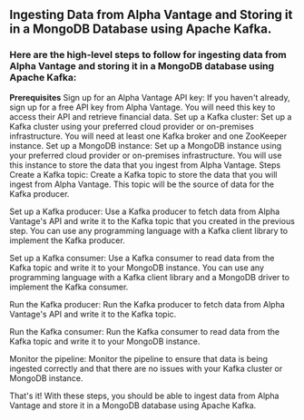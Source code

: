 ## Ingesting Data from Alpha Vantage and Storing it in a MongoDB Database using Apache Kafka.

### Here are the high-level steps to follow for ingesting data from Alpha Vantage and storing it in a MongoDB database using Apache Kafka:

**Prerequisites**
Sign up for an Alpha Vantage API key: If you haven't already, sign up for a free API key from Alpha Vantage. You will need this key to access their API and retrieve financial data.
Set up a Kafka cluster: Set up a Kafka cluster using your preferred cloud provider or on-premises infrastructure. You will need at least one Kafka broker and one ZooKeeper instance.
Set up a MongoDB instance: Set up a MongoDB instance using your preferred cloud provider or on-premises infrastructure. You will use this instance to store the data that you ingest from Alpha Vantage.
Steps
Create a Kafka topic: Create a Kafka topic to store the data that you will ingest from Alpha Vantage. This topic will be the source of data for the Kafka producer.

Set up a Kafka producer: Use a Kafka producer to fetch data from Alpha Vantage's API and write it to the Kafka topic that you created in the previous step. You can use any programming language with a Kafka client library to implement the Kafka producer.

Set up a Kafka consumer: Use a Kafka consumer to read data from the Kafka topic and write it to your MongoDB instance. You can use any programming language with a Kafka client library and a MongoDB driver to implement the Kafka consumer.

Run the Kafka producer: Run the Kafka producer to fetch data from Alpha Vantage's API and write it to the Kafka topic.

Run the Kafka consumer: Run the Kafka consumer to read data from the Kafka topic and write it to your MongoDB instance.

Monitor the pipeline: Monitor the pipeline to ensure that data is being ingested correctly and that there are no issues with your Kafka cluster or MongoDB instance.

That's it! With these steps, you should be able to ingest data from Alpha Vantage and store it in a MongoDB database using Apache Kafka.
